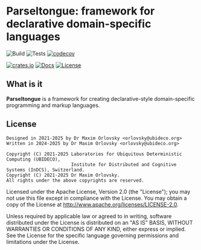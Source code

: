 # Parseltongue: framework for declarative domain-specific languages

![Build](https://github.com/UBIDECO/parseltongue/workflows/Build/badge.svg)
![Tests](https://github.com/UBIDECO/parseltongue/workflows/Tests/badge.svg)
[![codecov](https://codecov.io/gh/UBIDECO/parseltongue/branch/master/graph/badge.svg)](https://codecov.io/gh/UBIDECO/parseltongue)

[![crates.io](https://img.shields.io/crates/v/parseltongue)](https://crates.io/crates/parseltongue)
[![Docs](https://docs.rs/parseltongue/badge.svg)](https://docs.rs/parseltongue)
[![License](https://img.shields.io/crates/l/parseltongue)](./LICENSE)

## What is it

**Parseltongue** is a framework for creating declarative-style domain-specific programming and
markup languages.

## License

    Designed in 2021-2025 by Dr Maxim Orlovsky <orlovsky@ubideco.org>
    Written in 2024-2025 by Dr Maxim Orlovsky <orlovsky@ubideco.org>
    
    Copyright (C) 2021-2025 Laboratories for Ubiquitous Deterministic Computing (UBIDECO),
                            Institute for Distributed and Cognitive Systems (InDCS), Switzerland.
    Copyright (C) 2021-2025 Dr Maxim Orlovsky.
    All rights under the above copyrights are reserved.
    
Licensed under the Apache License, Version 2.0 (the "License"); you may not use this file except
in compliance with the License. You may obtain a copy of the License at 
<http://www.apache.org/licenses/LICENSE-2.0>.

Unless required by applicable law or agreed to in writing, software distributed under the License
is distributed on an "AS IS" BASIS, WITHOUT WARRANTIES OR CONDITIONS OF ANY KIND, either express
or implied. See the License for the specific language governing permissions and limitations under
the License.
